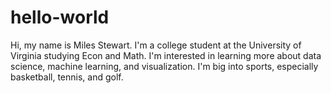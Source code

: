 # hello-world
Hi, my name is Miles Stewart. I'm a college student at the University of Virginia studying Econ and Math. I'm interested in learning more about data science, machine learning, and visualization. I'm big into sports, especially basketball, tennis, and golf. 
